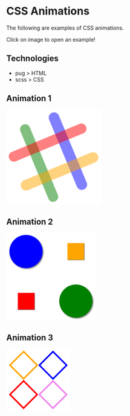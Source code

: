 # CSS Animations
The following are examples of CSS animations.

Click on image to open an example!
## Technologies
+ pug > HTML
+ scss > CSS
## Animation 1
[![anim1](https://github.com/dimaTarhan/animations/blob/master/slack_anim.PNG)](https://codepen.io/diditar/pen/oQdLdR)
## Animation 2
[![anim2](https://github.com/dimaTarhan/animations/blob/master/anim_2.PNG)](https://codepen.io/diditar/pen/PxQKZR)
## Animation 3
[![anim3](https://github.com/dimaTarhan/animations/blob/master/anim_3.PNG)](https://codepen.io/diditar/pen/LXdogr)
